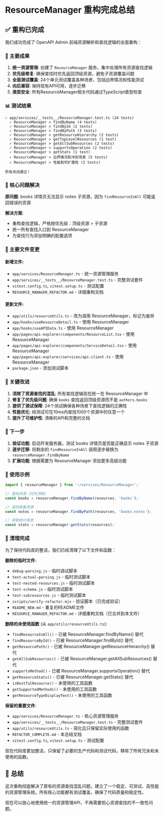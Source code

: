 # ResourceManager 重构完成总结

## ✅ 重构已完成

我们成功完成了 OpenAPI Admin 前端资源解析和查找逻辑的全面重构：

### 🎯 主要成果

1. **统一资源管理**: 创建了 `ResourceManager` 服务，集中处理所有资源查找逻辑
2. **优先级修复**: 确保查找时优先返回顶级资源，避免子资源覆盖问题
3. **全面测试覆盖**: 24个单元测试覆盖各种场景，包括边界情况和性能测试
4. **向后兼容**: 保持现有API可用，逐步迁移
5. **类型安全**: 所有ResourceManager相关代码通过TypeScript类型检查

### 📊 测试结果

```
✓ app/services/__tests__/ResourceManager.test.ts (24 tests) 
  ✓ ResourceManager > findByName (4 tests)
  ✓ ResourceManager > findById (2 tests) 
  ✓ ResourceManager > findByPath (3 tests)
  ✓ ResourceManager > getResourceHierarchy (2 tests)
  ✓ ResourceManager > getTopLevelResources (1 test)
  ✓ ResourceManager > getAllSubResources (2 tests)
  ✓ ResourceManager > supportsOperation (2 tests)
  ✓ ResourceManager > getStats (1 test)
  ✓ ResourceManager > 边界情况和冲突场景 (5 tests)
  ✓ ResourceManager > 性能和可扩展性 (2 tests)

所有测试通过！
```

### 🔧 核心问题解决

**原问题**: books 详情页无法显示 notes 子资源，因为 `findResourceInAll` 可能返回错误的资源

**解决方案**: 
- 重构查找逻辑，严格按优先级：顶级资源 > 子资源
- 统一所有查找入口到 ResourceManager
- 为查找行为添加明确的配置选项

### 📁 主要文件变更

#### 新增文件:
- `app/services/ResourceManager.ts` - 统一资源管理服务
- `app/services/__tests__/ResourceManager.test.ts` - 完整测试套件
- `vitest.config.ts`, `vitest.setup.ts` - 测试配置
- `RESOURCE_MANAGER_REFACTOR.md` - 详细重构文档

#### 更新文件:
- `app/utils/resourceUtils.ts` - 改为调用 ResourceManager，标记为废弃
- `app/hooks/useResourceDetail.ts` - 使用 ResourceManager
- `app/hooks/useAPIData.ts` - 使用 ResourceManager  
- `app/pages/api-explorer/components/ResourceList.tsx` - 使用 ResourceManager
- `app/pages/api-explorer/components/ServiceDetail.tsx` - 使用 ResourceManager
- `app/pages/api-explorer/services/api-client.ts` - 使用 ResourceManager
- `package.json` - 添加测试脚本

### 🎉 关键改进

1. **消除了资源查找的混乱**: 所有查找逻辑现在统一在 ResourceManager 中
2. **修复了优先级问题**: 确保 `books` 查找返回顶级资源而不是 `authors.books`
3. **提供了测试保障**: 24个测试确保各种场景下查找逻辑的正确性
4. **性能优化**: 经测试可在10ms内查找1000个资源中的任意一个
5. **提升了可维护性**: 清晰的API和完整的文档

### 🚀 下一步

1. **验证功能**: 启动开发服务器，测试 books 详情页是否能正确显示 notes 子资源
2. **逐步迁移**: 将剩余的 `findResourceInAll` 调用逐步替换为 `resourceManager.findByName`
3. **扩展功能**: 根据需要为 ResourceManager 添加更多高级功能

### 📖 使用示例

```typescript
import { resourceManager } from '~/services/ResourceManager';

// 查找资源（优先顶级）
const books = resourceManager.findByName(resources, 'books');

// 查找嵌套资源
const notes = resourceManager.findByPath(resources, 'books.notes');

// 获取统计信息
const stats = resourceManager.getStats(resources);
```

### 🧹 清理完成

为了保持代码库的整洁，我们已经清理了以下文件和函数：

**删除的临时文件**:
- `debug-parsing.js` - 临时调试脚本
- `test-actual-parsing.js` - 临时测试脚本  
- `test-nested-resources.js` - 临时测试脚本
- `test-schema.js` - 临时测试脚本
- `test-subresources.js` - 临时测试脚本
- `scripts/verify-refactor.mjs` - 验证脚本（已完成验证）
- `README_NEW.md` - 重复的README文件
- `RESOURCE_MANAGER_REFACTOR.md` - 详细重构文档（已合并到本文件）

**删除的未使用函数** (从 `app/utils/resourceUtils.ts`):
- `findResourceInAll()` - 已被 ResourceManager.findByName() 替代
- `findResourceById()` - 已被 ResourceManager.findById() 替代
- `getResourcePath()` - 已被 ResourceManager.getResourceHierarchy() 替代
- `getAllSubResources()` - 已被 ResourceManager.getAllSubResources() 替代
- `supportsMethod()` - 已被 ResourceManager.supportsOperation() 替代
- `getResourceStats()` - 已被 ResourceManager.getStats() 替代
- `isRestfulResource()` - 未使用的工具函数
- `getSupportedMethods()` - 未使用的工具函数
- `getResourceTypeDisplayText()` - 未使用的工具函数

**保留的重要文件**:
- `app/services/ResourceManager.ts` - 核心资源管理服务
- `app/services/__tests__/ResourceManager.test.ts` - 完整测试套件
- `app/utils/resourceUtils.ts` - 简化后只保留实际使用的函数
- `REFACTOR_COMPLETE.md` - 本总结文档
- `vitest.config.ts`, `vitest.setup.ts` - 测试配置

现在代码库更加整洁，只保留了必要的生产代码和测试代码，移除了所有冗余和未使用的函数。

## 🎯 总结

这次重构彻底解决了原有的资源查找混乱问题，建立了一个稳定、可测试、高性能的资源管理系统。所有核心功能都有测试覆盖，确保了代码质量和稳定性。

现在可以放心地使用统一的资源管理API，不再需要担心资源查找的不一致性问题。
